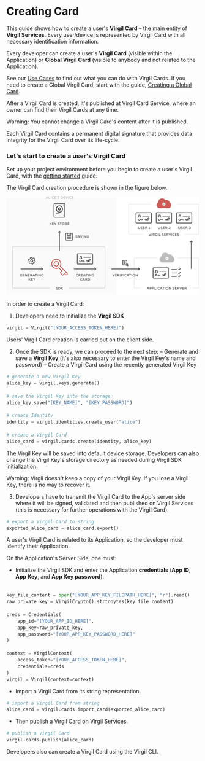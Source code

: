 # Creating Card

This guide shows how to create a user's **Virgil Card** – the main entity of **Virgil Services**.
Every user/device is represented by Virgil Card with all necessary identification information.

Every developer can create a user's **Virgil Card** (visible within the Application) or **Global Virgil Card** (visible to anybody and not related to the Application).

See our [Use Cases](https://github.com/VirgilSecurity/virgil-sdk-python/tree/docs-review/documentation/get-started) to find out what you can do with Virgil Cards. If you need to create a Global Virgil Card, start with the guide, [Creating a Global Card](/documentation/guides/virgil-card/creating-global-card.md).

After a Virgil Card is created, it's published at Virgil Card Service, where an owner can find their Virgil Cards at any time.

Warning: You cannot change a Virgil Card's content after it is published.

Each Virgil Card contains a  permanent digital signature that provides data integrity for the Virgil Card over its life-cycle.



### Let's start to create a user's Virgil Card

Set up your project environment before you begin to create a user's Virgil Card, with the [getting started](/documentation/guides/configuration/client.md) guide.


The Virgil Card creation procedure is shown in the figure below.

![Virgil Card Generation](/documentation/img/Card_introduct.png "Create Virgil Card")


In order to create a Virgil Card:

1. Developers need to initialize the **Virgil SDK**

```python
virgil = Virgil("[YOUR_ACCESS_TOKEN_HERE]")
```

Users' Virgil Card creation is carried out on the client side.

2. Once the SDK is ready, we can proceed to the next step:
  – Generate and save a **Virgil Key** (it's also necessary to enter the Virgil Key's name and password)
  – Create a Virgil Card using the recently generated Virgil Key


```python
# generate a new Virgil Key
alice_key = virgil.keys.generate()

# save the Virgil Key into the storage
alice_key.save("[KEY_NAME]", "[KEY_PASSWORD]")

# create Identity
identity = virgil.identities.create_user("alice")

# create a Virgil Card
alice_card = virgil.cards.create(identity, alice_key)
```

The Virgil Key will be saved into default device storage. Developers can also change the Virgil Key's storage directory as needed during Virgil SDK initialization.

Warning: Virgil doesn't keep a copy of your Virgil Key. If you lose a Virgil Key, there is no way to recover it.

3. Developers have to transmit the Virgil Card to the App's server side where it will be signed, validated and then published on Virgil Services (this is necessary for further operations with the Virgil Card).

```python
# export a Virgil Card to string
exported_alice_card = alice_card.export()
```

A user's Virgil Card is related to its Application, so the developer must identify their Application.

On the Application's Server Side, one must:

 - Initialize the Virgil SDK and enter the Application **credentials** (**App ID**, **App Key**, and **App Key password**).

 ```python

 key_file_content = open("[YOUR_APP_KEY_FILEPATH_HERE]", "r").read()
 raw_private_key = VirgilCrypto().strtobytes(key_file_content)

 creds = Credentials(
     app_id="[YOUR_APP_ID_HERE]",
     app_key=raw_private_key,
     app_password="[YOUR_APP_KEY_PASSWORD_HERE]"
 )

 context = VirgilContext(
     access_token="[YOUR_ACCESS_TOKEN_HERE]",
     credentials=creds
 )
 virgil = Virgil(context=context)
 ```

-  Import a Virgil Card from its string representation.

```python
# import a Virgil Card from string
alice_card = virgil.cards.import_card(exported_alice_card)
```

-  Then publish a Virgil Card on Virgil Services.

```python
# publish a Virgil Card
virgil.cards.publish(alice_card)
```

Developers also can create a Virgil Card using the Virgil CLI.
